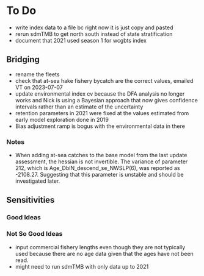 # To Do

* write index data to a file bc right now it is just copy and pasted
* rerun sdmTMB to get north south instead of state stratification
* document that 2021 used season 1 for wcgbts index

## Bridging

* rename the fleets
* check that at-sea hake fishery bycatch are the correct values, emailed VT on
  2023-07-07
* update environmental index cv because the DFA analysis no longer works and
  Nick is using a Bayesian approach that now gives confidence intervals rather
  than an estimate of the uncertainty
* retention parameters in 2021 were fixed at the values estimated from early
  model exploration done in 2019
* Bias adjustment ramp is bogus with the environmental data in there

### Notes

* When adding at-sea catches to the base model from the last update assessment,
  the hessian is not invertible. The variance of parameter 212, which is
  Age_DblN_descend_se_NWSLP(6), was reported as -2108.27. Suggesting that this
  parameter is unstable and should be investigated later.

## Sensitivities

### Good Ideas

### Not So Good Ideas

* input commercial fishery lengths even though they are not typically used
  because there are no age data given that the ages have not been read.
* might need to run sdmTMB with only data up to 2021
